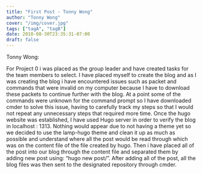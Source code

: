 ```yaml
---
title: "First Post - Tonny Wong"
author: "Tonny Wong"
cover: "/img/cover.jpg"
tags: ["tagA", "tagB"]
date: 2018-08-30T23:35:31-07:00
draft: false
---
```


Tonny Wong:<br>

For Project 0 i was placed as the group leader and have created tasks for the team members  to select. 
I have placed myself to create the blog and as I was creating the blog i have encountered issues such as packet and 
commands that were invalid on my computer because I have to download these packets to continue further with the blog. 
At a point some of the commands were unknown for the command prompt so I have downloaded cmder to solve this issue, 
having to carefully track my steps so that I would not repeat any unnecessary steps that required more time. 
Once the hugo website was established, I have used Hugo server in order to verify the blog in localhost : 1313. 
Nothing would appear due to not having a theme yet so we decided to use the lamp-hugo theme and clean it up as much 
as possible and understand where all the post would be read through which was on the content file of the file created 
by hugo. Then i have placed all of the post into our blog through the content file and separated them by adding new 
post using: “hugo new post/<name of the file>”. After adding all of the post, all the blog files was then sent to the 
designated repository through cmder.
